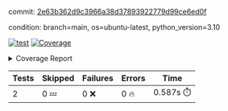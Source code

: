 commit: [2e63b362d9c3966a38d37893922779d99ce6ed0f](https://github.com/rcmdnk/python-template/tree/2e63b362d9c3966a38d37893922779d99ce6ed0f)

condition: branch=main, os=ubuntu-latest, python_version=3.10

[![test](https://github.com/rcmdnk/python-template/actions/workflows/test.yml/badge.svg)](https://github.com/rcmdnk/python-template/actions/runs/6451806383)
<a href="https://github.com/rcmdnk/python-template/blob/2e63b362d9c3966a38d37893922779d99ce6ed0f/README.md"><img alt="Coverage" src="https://img.shields.io/badge/Coverage-100%25-brightgreen.svg" /></a><details><summary>Coverage Report </summary><table><tr><th>File</th><th>Stmts</th><th>Miss</th><th>Cover</th></tr><tbody><tr><td><b>TOTAL</b></td><td><b>4</b></td><td><b>0</b></td><td><b>100%</b></td></tr></tbody></table></details>

| Tests | Skipped | Failures | Errors | Time |
| ----- | ------- | -------- | -------- | ------------------ |
| 2 | 0 :zzz: | 0 :x: | 0 :fire: | 0.587s :stopwatch: |

